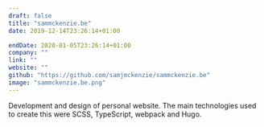 ```yaml
---
draft: false
title: "sammckenzie.be"
date: 2019-12-14T23:26:14+01:00

endDate: 2020-01-05T23:26:14+01:00
company: ""
link: ""
website: ""
github: "https://github.com/samjmckenzie/sammckenzie.be"
image: "sammckenzie.be.png"
---
```

Development and design of personal website. The main technologies used to create this were SCSS, TypeScript, webpack and Hugo.
